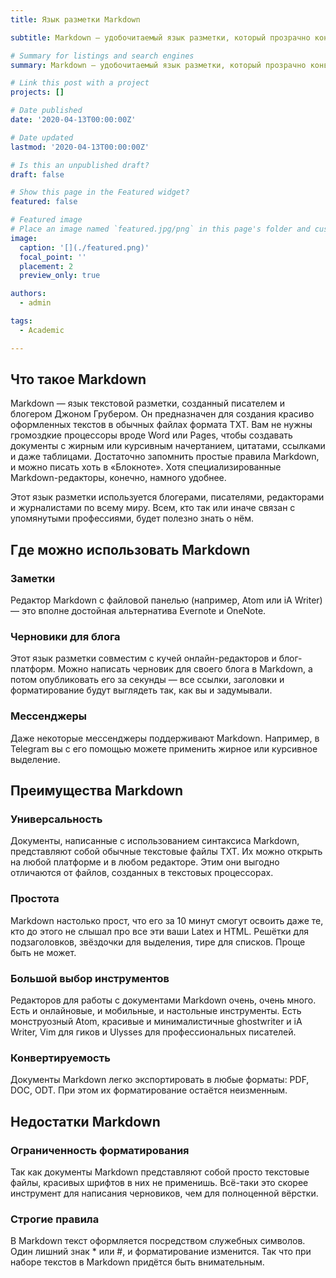 ```yaml
---
title: Язык разметки Markdown

subtitle: Markdown — удобочитаемый язык разметки, который прозрачно конвертируется в HTML. Его можно открывать и изменять в любом редакторе текста. Широко используется для написания документаций и README-файлов.

# Summary for listings and search engines
summary: Markdown — удобочитаемый язык разметки, который прозрачно конвертируется в HTML. Его можно открывать и изменять в любом редакторе текста. Широко используется для написания документаций и README-файлов.

# Link this post with a project
projects: []

# Date published
date: '2020-04-13T00:00:00Z'

# Date updated
lastmod: '2020-04-13T00:00:00Z'

# Is this an unpublished draft?
draft: false

# Show this page in the Featured widget?
featured: false

# Featured image
# Place an image named `featured.jpg/png` in this page's folder and customize its options here.
image:
  caption: '[](./featured.png)'
  focal_point: ''
  placement: 2
  preview_only: true

authors:
  - admin

tags:
  - Academic

---
```


## Что такое Markdown

Markdown — язык текстовой разметки, созданный писателем и блогером Джоном Грубером. Он предназначен для создания красиво оформленных текстов в обычных файлах формата TXT. Вам не нужны громоздкие процессоры вроде Word или Pages, чтобы создавать документы с жирным или курсивным начертанием, цитатами, ссылками и даже таблицами. Достаточно запомнить простые правила Markdown, и можно писать хоть в «Блокноте». Хотя специализированные Markdown-редакторы, конечно, намного удобнее.

Этот язык разметки используется блогерами, писателями, редакторами и журналистами по всему миру. Всем, кто так или иначе связан с упомянутыми профессиями, будет полезно знать о нём.

## Где можно использовать Markdown

### Заметки

Редактор Markdown с файловой панелью (например, Atom или iA Writer) — это вполне достойная альтернатива Evernote и OneNote. 

### Черновики для блога

Этот язык разметки совместим с кучей онлайн-редакторов и блог-платформ. Можно написать черновик для своего блога в Markdown, а потом опубликовать его за секунды — все ссылки, заголовки и форматирование будут выглядеть так, как вы и задумывали. 

### Мессенджеры

Даже некоторые мессенджеры поддерживают Markdown. Например, в Telegram вы с его помощью можете применить жирное или курсивное выделение.

## Преимущества Markdown

### Универсальность

Документы, написанные с использованием синтаксиса Markdown, представляют собой обычные текстовые файлы TXT. Их можно открыть на любой платформе и в любом редакторе. Этим они выгодно отличаются от файлов, созданных в текстовых процессорах. 

### Простота

Markdown настолько прост, что его за 10 минут смогут освоить даже те, кто до этого не слышал про все эти ваши Latex и HTML. Решётки для подзаголовков, звёздочки для выделения, тире для списков. Проще быть не может.

### Большой выбор инструментов

Редакторов для работы с документами Markdown очень, очень много. Есть и онлайновые, и мобильные, и настольные инструменты. Есть монструозный Atom, красивые и минималистичные ghostwriter и iA Writer, Vim для гиков и Ulysses для профессиональных писателей. 

### Конвертируемость

Документы Markdown легко экспортировать в любые форматы: PDF, DOC, ODT. При этом их форматирование остаётся неизменным.

## Недостатки Markdown

### Ограниченность форматирования

Так как документы Markdown представляют собой просто текстовые файлы, красивых шрифтов в них не применишь. Всё-таки это скорее инструмент для написания черновиков, чем для полноценной вёрстки.

### Строгие правила

В Markdown текст оформляется посредством служебных символов. Один лишний знак * или #, и форматирование изменится. Так что при наборе текстов в Markdown придётся быть внимательным.
